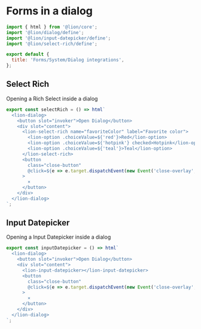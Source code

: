 [//]: # 'AUTO INSERT HEADER PREPUBLISH'

# Forms in a dialog

```js script
import { html } from '@lion/core';
import '@lion/dialog/define';
import '@lion/input-datepicker/define';
import '@lion/select-rich/define';

export default {
  title: 'Forms/System/Dialog integrations',
};
```

## Select Rich

Opening a Rich Select inside a dialog

```js story
export const selectRich = () => html`
  <lion-dialog>
    <button slot="invoker">Open Dialog</button>
    <div slot="content">
      <lion-select-rich name="favoriteColor" label="Favorite color">
        <lion-option .choiceValue=${'red'}>Red</lion-option>
        <lion-option .choiceValue=${'hotpink'} checked>Hotpink</lion-option>
        <lion-option .choiceValue=${'teal'}>Teal</lion-option>
      </lion-select-rich>
      <button
        class="close-button"
        @click=${e => e.target.dispatchEvent(new Event('close-overlay', { bubbles: true }))}
      >
        ⨯
      </button>
    </div>
  </lion-dialog>
`;
```

## Input Datepicker

Opening a Input Datepicker inside a dialog

```js story
export const inputDatepicker = () => html`
  <lion-dialog>
    <button slot="invoker">Open Dialog</button>
    <div slot="content">
      <lion-input-datepicker></lion-input-datepicker>
      <button
        class="close-button"
        @click=${e => e.target.dispatchEvent(new Event('close-overlay', { bubbles: true }))}
      >
        ⨯
      </button>
    </div>
  </lion-dialog>
`;
```
